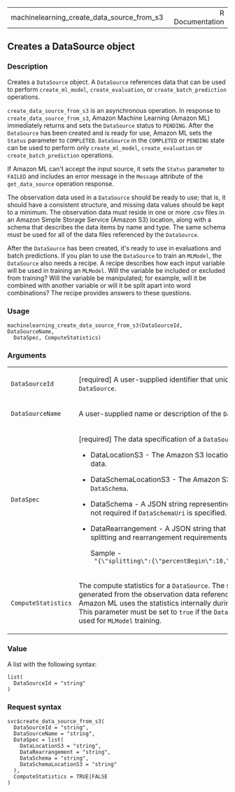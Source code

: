 <table style="width: 100%;">
<tbody>
<tr class="odd">
<td>machinelearning_create_data_source_from_s3</td>
<td style="text-align: right;">R Documentation</td>
</tr>
</tbody>
</table>

## Creates a DataSource object

### Description

Creates a `DataSource` object. A `DataSource` references data that can
be used to perform `create_ml_model`, `create_evaluation`, or
`create_batch_prediction` operations.

`create_data_source_from_s3` is an asynchronous operation. In response
to `create_data_source_from_s3`, Amazon Machine Learning (Amazon ML)
immediately returns and sets the `DataSource` status to `PENDING`. After
the `DataSource` has been created and is ready for use, Amazon ML sets
the `Status` parameter to `COMPLETED`. `DataSource` in the `COMPLETED`
or `PENDING` state can be used to perform only `create_ml_model`,
`create_evaluation` or `create_batch_prediction` operations.

If Amazon ML can't accept the input source, it sets the `Status`
parameter to `FAILED` and includes an error message in the `Message`
attribute of the `get_data_source` operation response.

The observation data used in a `DataSource` should be ready to use; that
is, it should have a consistent structure, and missing data values
should be kept to a minimum. The observation data must reside in one or
more .csv files in an Amazon Simple Storage Service (Amazon S3)
location, along with a schema that describes the data items by name and
type. The same schema must be used for all of the data files referenced
by the `DataSource`.

After the `DataSource` has been created, it's ready to use in
evaluations and batch predictions. If you plan to use the `DataSource`
to train an `MLModel`, the `DataSource` also needs a recipe. A recipe
describes how each input variable will be used in training an `MLModel`.
Will the variable be included or excluded from training? Will the
variable be manipulated; for example, will it be combined with another
variable or will it be split apart into word combinations? The recipe
provides answers to these questions.

### Usage

    machinelearning_create_data_source_from_s3(DataSourceId, DataSourceName,
      DataSpec, ComputeStatistics)

### Arguments

<table>
<colgroup>
<col style="width: 35%" />
<col style="width: 65%" />
</colgroup>
<tbody>
<tr class="odd">
<td><code
id="machinelearning_create_data_source_from_s3_:_DataSourceId">DataSourceId</code></td>
<td><p>[required] A user-supplied identifier that uniquely identifies
the <code>DataSource</code>.</p></td>
</tr>
<tr class="even">
<td><code
id="machinelearning_create_data_source_from_s3_:_DataSourceName">DataSourceName</code></td>
<td><p>A user-supplied name or description of the
<code>DataSource</code>.</p></td>
</tr>
<tr class="odd">
<td><code
id="machinelearning_create_data_source_from_s3_:_DataSpec">DataSpec</code></td>
<td><p>[required] The data specification of a
<code>DataSource</code>:</p>
<ul>
<li><p>DataLocationS3 - The Amazon S3 location of the observation
data.</p></li>
<li><p>DataSchemaLocationS3 - The Amazon S3 location of the
<code>DataSchema</code>.</p></li>
<li><p>DataSchema - A JSON string representing the schema. This is not
required if <code>DataSchemaUri</code> is specified.</p></li>
<li><p>DataRearrangement - A JSON string that represents the splitting
and rearrangement requirements for the <code>Datasource</code>.</p>
<p>Sample - <code
style="white-space: pre;">⁠ "{\"splitting\":{\"percentBegin\":10,\"percentEnd\":60}}"⁠</code></p></li>
</ul></td>
</tr>
<tr class="even">
<td><code
id="machinelearning_create_data_source_from_s3_:_ComputeStatistics">ComputeStatistics</code></td>
<td><p>The compute statistics for a <code>DataSource</code>. The
statistics are generated from the observation data referenced by a
<code>DataSource</code>. Amazon ML uses the statistics internally during
<code>MLModel</code> training. This parameter must be set to
<code>true</code> if the <code>DataSource</code> needs to be used for
<code>MLModel</code> training.</p></td>
</tr>
</tbody>
</table>

### Value

A list with the following syntax:

    list(
      DataSourceId = "string"
    )

### Request syntax

    svc$create_data_source_from_s3(
      DataSourceId = "string",
      DataSourceName = "string",
      DataSpec = list(
        DataLocationS3 = "string",
        DataRearrangement = "string",
        DataSchema = "string",
        DataSchemaLocationS3 = "string"
      ),
      ComputeStatistics = TRUE|FALSE
    )
